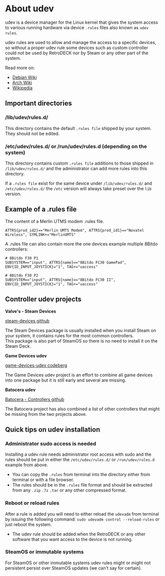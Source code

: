 # About udev

udev is a device manager for the Linux kernel that gives the system access to various running hardware via device `.rules` files also known as `udev rules`.

udev rules are used to allow and manage the access to a specific devices, so without a proper udev rule some devices such as custom controller could not be used by RetroDECK nor by Steam or any other part of the system.

Read more on:

- [Debian Wiki](https://wiki.debian.org/udev)
- [Arch Wiki](https://wiki.archlinux.org/title/udev)
- [Wikipedia](https://en.wikipedia.org/wiki/Udev)

## Important directories

### /lib/udev/rules.d/
This directory contains the default `.rules file` shipped by your system. <br>
They should not be edited.

### /etc/udev/rules.d/ or /run/udev/rules.d (depending on the system)
This directory contains custom `.rules file` additions to those shipped in `/lib/udev/rules.d/` and the administrator can add more rules into this directory.

If a  `.rules file` exist for the same device under `/lib/udev/rules.d/` and `/etc/udev/rules.d/` the `/etc` version will always take preset over the `lib` version.

## Example of a .rules file

The content of a Merlin UTMS modem .rules file.
```
ATTRS{prod_id2}=="Merlin UMTS Modem", ATTRS{prod_id1}=="Novatel Wireless", SYMLINK+="MerlinUMTS"
```

A .rules file can also contain more the one devices example multiple 8Bitdo controllers:
```
# 8Bitdo F30 P1
SUBSYSTEM=="input", ATTRS{name}=="8Bitdo FC30 GamePad", ENV{ID_INPUT_JOYSTICK}="1", TAG+="uaccess"

# 8Bitdo F30 P2
SUBSYSTEM=="input", ATTRS{name}=="8Bitdo FC30 II", ENV{ID_INPUT_JOYSTICK}="1", TAG+="uaccess"
```

## Controller udev projects
**Valve's - Steam Devices**

[steam-devices github](https://github.com/ValveSoftware/steam-devices)

The Steam Devices package is usually installed when you install Steam on your system, it contains rules for the most common controllers.<br>
This package is also part of SteamOS so there is no need to install it on the Steam Deck. <br>


**Game Devices udev**

[game-devices-udev codeberg](https://codeberg.org/fabiscafe/game-devices-udev)

The Game Devices udev project is an effort to combine all game devices into one package but it is still early and several are missing. <br>


**Batocera udev**

[Batocera - Controllers github](https://github.com/batocera-linux/batocera.linux/tree/master/package/batocera/controllers)

The Batocera project has also combined a list of other controllers that might be missing from the two projects above.


## Quick tips on udev installation

### Administrator sudo access is needed

Installing a udev rule needs administrator root access with sudo and the rules should be put in either the `/etc/udev/rules.d/` or `/run/udev/rules.d` example from above.

- You can copy the `.rules` from terminal into the directory either from terminal or with a file browser.
- The rules should be in the `.rules` file format and should be extracted from any `.zip` `.7z` `.tar` or any other compressed format.

### Reboot or reload rules
After a rule is added you will need to either reload the `udevadm` from terminal by issuing the following command: `sudo udevadm control --reload-rules` or just reboot the system.

- The udev rule should be added when the RetroDECK or any other software that you want access to the device is not running.

### SteamOS or immutable systems
For SteamOS or other immutable systems udev rules might or might not persistent persist over SteamOS updates (we can't say for certain).
